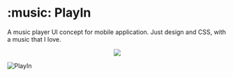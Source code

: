 # :music: PlayIn
A music player UI concept for mobile application. Just design and CSS, with a music that I love.

<p align="center">
  
  <img src="https://user-images.githubusercontent.com/75103144/110166517-41c60500-7dd3-11eb-9417-2b83c6b4c370.png">
  
</p>

![PlayIn](https://user-images.githubusercontent.com/75103144/110166383-075c6800-7dd3-11eb-877b-af165b1fa281.PNG)
